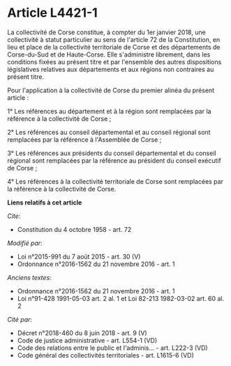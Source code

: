 # Article L4421-1

La collectivité de Corse constitue, à compter du 1er janvier 2018, une collectivité à statut particulier au sens de l'article
72 de la Constitution, en lieu et place de la collectivité territoriale de Corse et des départements de Corse-du-Sud et de
Haute-Corse. Elle s'administre librement, dans les conditions fixées au présent titre et par l'ensemble des autres
dispositions législatives relatives aux départements et aux régions non contraires au présent titre. 

Pour l'application à la collectivité de Corse du premier alinéa du présent article : 

1° Les références au département et à la région sont remplacées par la référence à la collectivité de Corse ; 

2° Les références au conseil départemental et au conseil régional sont remplacées par la référence à l'Assemblée de Corse ; 

3° Les références aux présidents du conseil départemental et du conseil régional sont remplacées par la référence au
président du conseil exécutif de Corse ;

4° Les références à la collectivité territoriale de Corse sont remplacées par la référence à la collectivité de Corse.

**Liens relatifs à cet article**

_Cite_:

  - Constitution du 4 octobre 1958 - art. 72

_Modifié par_:

  - Loi n°2015-991 du 7 août 2015 - art. 30 (V)
  - Ordonnance n°2016-1562 du 21 novembre 2016 - art. 1

_Anciens textes_:

  - Ordonnance n°2016-1562 du 21 novembre 2016 - art. 1
  - Loi n°91-428 1991-05-03 art. 2 al. 1 et Loi 82-213 1982-03-02 art. 60 al. 2

_Cité par_:

  - Décret n°2018-460 du 8 juin 2018 - art. 9 (V)
  - Code de justice administrative - art. L554-1 (VD)
  - Code des relations entre le public et l'adminis... - art. L222-3 (VD)
  - Code général des collectivités territoriales - art. L1615-6 (VD)
